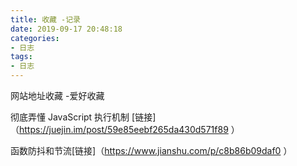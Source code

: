 ```yaml
---
title: 收藏 -记录
date: 2019-09-17 20:48:18
categories:
- 日志
tags:
- 日志
---
```


网站地址收藏 -爱好收藏 

<!-- more -->

彻底弄懂 JavaScript 执行机制 [链接]（https://juejin.im/post/59e85eebf265da430d571f89 ）

函数防抖和节流[链接]（https://www.jianshu.com/p/c8b86b09daf0 ）

